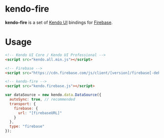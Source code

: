 kendo-fire
==========

**kendo-fire** is a set of [Kendo UI](http://www.telerik.com/kendo-ui) bindings for [Firebase](https://www.firebase.com/).

# Usage

```html
<!-- Kendo UI Core / Kendo UI Professional -->
<script src="kendo.all.min.js"></script>

<!-- Firebase -->
<script src="https://cdn.firebase.com/js/client/[version]/firebase[-debug].js"></script>

<!-- kendo-fire -->
<script src="kendo.firebase.js"></script>
```

```javascript
var dataSource = new kendo.data.DataSource({
  autoSync: true, // recommended
  transport: {
    firebase: {
      url: "[firebaseURL]"
    }
  },
  type: "firebase"
});
```
